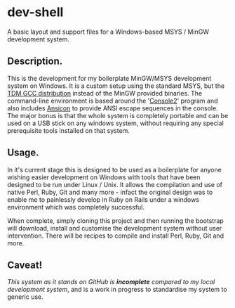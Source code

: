 # dev-shell
A basic layout and support files for a Windows-based MSYS / MinGW development system.

## Description.
This is the development for my boilerplate MinGW/MSYS development system on Windows. It is a custom setup using the standard MSYS, but the [TDM GCC distribution](http://tdm-gcc.tdragon.net/) instead of the MinGW provided binaries.
The command-line environment is based around the '[Console2](http://sourceforge.net/projects/console/)' program and also includes [Ansicon](https://github.com/adoxa/ansicon) to provide ANSI escape sequences in the console. 
The major bonus is that the whole system is completely portable and can be used on a USB stick on any windows system, without requiring any special prerequisite tools installed on that system.

## Usage.
In it's current stage this is designed to be used as a boilerplate for anyone wishing easier development on Windows with tools that have been designed to be run under Linux / Unix. 
It allows the compilation and use of native Perl, Ruby, Git and many more - infact the original design was to enable me to painlessly develop in Ruby on Rails under a windows environment which was completely successful. 

When complete, simply cloning this project and then running the bootstrap will download, install and customise the development system without user intervention.
There will be recipes to compile and install Perl, Ruby, Git and more.

## Caveat!
*This system as it stands on GitHub is __incomplete__ compared to my local development system*, and is a work in progress to standardise my system to generic use.